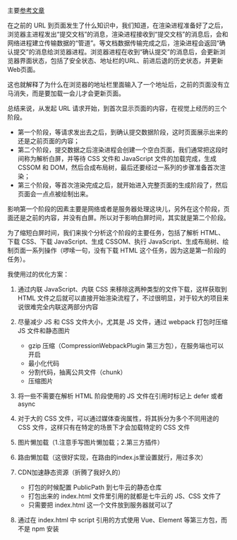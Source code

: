 主要[参考文章](http://interview.poetries.top/browser/part5/lesson23.html#%E5%BD%B1%E5%93%8D%E9%A1%B5%E9%9D%A2%E5%B1%95%E7%A4%BA%E7%9A%84%E5%9B%A0%E7%B4%A0%E4%BB%A5%E5%8F%8A%E4%BC%98%E5%8C%96%E7%AD%96%E7%95%A5)

在之前的 URL 到页面发生了什么知识中，我们知道，在渲染进程准备好了之后，浏览器主进程发出“提交文档”的消息，渲染进程接收到“提交文档”的消息后，会和网络进程建立传输数据的“管道”。等文档数据传输完成之后，渲染进程会返回“确认提交”的消息给浏览器进程。浏览器进程在收到“确认提交”的消息后，会更新浏览器界面状态，包括了安全状态、地址栏的URL、前进后退的历史状态，并更新Web页面。

这也就解释了为什么在浏览器的地址栏里面输入了一个地址后，之前的页面没有立马消失，而是要加载一会儿才会更新页面。

总结来说，从发起 URL 请求开始，到首次显示页面的内容，在视觉上经历的三个阶段。

- 第一个阶段，等请求发出去之后，到确认提交数据阶段，这时页面展示出来的还是之前页面的内容；
- 第二个阶段，提交数据之后渲染进程会创建一个空白页面，我们通常把这段时间称为解析白屏，并等待 CSS 文件和 JavaScript 文件的加载完成，生成 CSSOM 和 DOM，然后合成布局树，最后还要经过一系列的步骤准备首次渲染；
- 第三个阶段，等首次渲染完成之后，就开始进入完整页面的生成阶段了，然后页面会一点点被绘制出来。

影响第一个阶段的因素主要是网络或者是服务器处理这块儿，另外在这个阶段，页面还是之前的内容，并没有白屏。所以对于影响白屏时间，其实就是第二个阶段。

为了缩短白屏时间，我们来挨个分析这个阶段的主要任务，包括了解析 HTML、下载 CSS、下载 JavaScript、生成 CSSOM、执行 JavaScript、生成布局树、绘制页面一系列操作（啰嗦一句，没有下载 HTML 这个任务，因为这是第一阶段的任务）。

我使用过的优化方案：

1. 通过内联 JavaScript、内联 CSS 来移除这两种类型的文件下载，这样获取到 HTML 文件之后就可以直接开始渲染流程了，不过很明显，对于较大的项目来说很难完全内联这两部分内容

2. 尽量减少 JS 和 CSS 文件大小，尤其是 JS 文件，通过 webpack 打包时压缩 JS 文件和静态图片
   * gzip 压缩（CompressionWebpackPlugin 第三方包），在服务端也可以开启
   * 最小化代码
   * 分割代码，抽离公共文件（chunk）
   * 压缩图片

3. 将一些不需要在解析 HTML 阶段使用的 JS 文件在引用时标记上 defer 或者 async

4. 对于大的 CSS 文件，可以通过媒体查询属性，将其拆分为多个不同用途的 CSS 文件，这样只有在特定的场景下才会加载特定的 CSS 文件

5. 图片懒加载（1.注意手写图片懒加载；2.第三方插件）

6. 路由懒加载（这很好实现，在路由的index.js里设置就行，用过多次）
7. CDN加速静态资源（折腾了我好久的）
   * 打包的时候配置 PublicPath 到七牛云的静态仓库
   * 打包出来的 index.html 文件里引用的就都是七牛云的 JS、CSS 文件了
   * 只需要把 index.html 这一个文件放到服务器就可以了
8. 通过在 index.html 中 script 引用的方式使用 Vue、Element 等第三方包，而不是 npm 安装